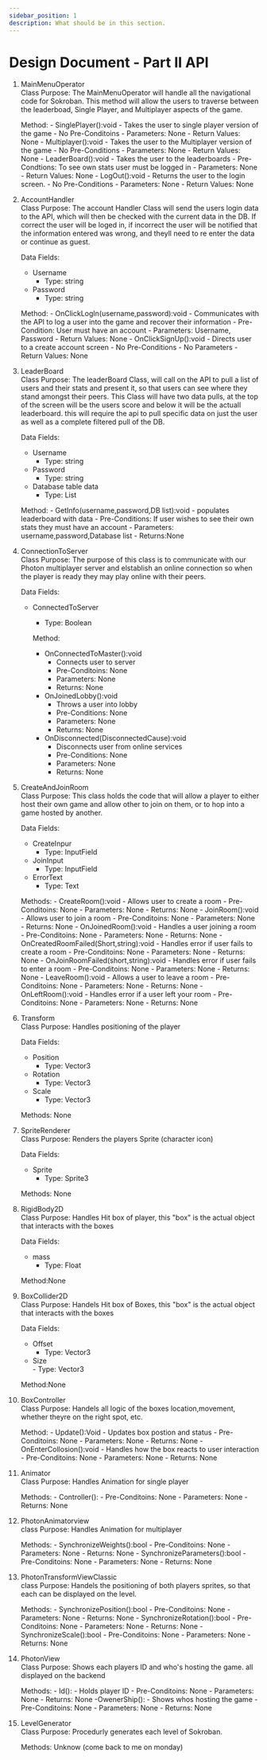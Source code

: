 ```yaml
---
sidebar_position: 1
description: What should be in this section.
---
```


Design Document - Part II API
=============================

1. MainMenuOperator </br> 
    Class Purpose: The MainMenuOperator will handle all the navigational code for Sokroban. This method will allow the users to traverse between the leaderboad, Single Player, and Multiplayer aspects of the game. 

    Method:
        - SinglePlayer():void
            - Takes the user to single player version of the game
            - No Pre-Conditoins
            - Parameters: None
            - Return Values: None
        - Multiplayer():void
            - Takes the user to the Multiplayer version of the game
            - No Pre-Conditions
            - Parameters: None
            - Return Values: None
        - LeaderBoard():void
            - Takes the user to the leaderboards
            - Pre-Condtions: To see own stats user must be logged in
            - Parameters: None
            - Return Values: None
        - LogOut():void
            - Returns the user to the login screen.
            - No Pre-Conditions
            - Parameters: None
            - Return Values: None
    
2. AccountHandler  </br> 
    Class Purpose: The account Handler Class will send the users login data to the API, which will then be checked with the current data in the DB. If correct the user will be loged in, if incorrect the user will be notified that the information entered was wrong, and theyll need to re enter the data or continue as guest.
    
    Data Fields: 
    - Username
        - Type: string
    - Password
        - Type: string


    Method:
        - OnClickLogIn(username,password):void
            - Communicates with the API to log a user into the game and recover their information
            - Pre-Condition: User must have an account
            - Parameters: Username, Password
            - Return Values: None
        - OnClickSignUp():void
            - Directs user to a create account screen 
            - No Pre-Conditions
            - No Parameters
            - Return Values: None

3. LeaderBoard  </br> 
    Class Purpose: The leaderBoard Class, will call on the API to pull a list of users and their stats and present it, so that users can see where they stand amongst their peers. This Class will have two data pulls, at the top of the screen will be the users score and below it will be the actuall leaderboard. this will require the api to pull specific data on just the user as well as a complete filtered pull of the DB.

    Data Fields: 
    - Username
        - Type: string
    - Password
        - Type: string
    - Database table data
        - Type: List

    Method:
        - GetInfo(username,password,DB list):void
            - populates leaderboard with data
            - Pre-Conditions: If user wishes to see their own stats they must have an account
            - Parameters: username,password,Database list
            - Returns:None

4. ConnectionToServer  </br> 
    Class Purpose:  The purpose of this class is to communicate with our Photon multiplayer server and elstablish an online connection so when the player is ready they may play online with their peers.

    Data Fields: 
    - ConnectedToServer 
        - Type: Boolean
   

        Method:
         - OnConnectedToMaster():void
            - Connects user to server
            - Pre-Conditoins: None 
            - Parameters: None
            - Returns: None
        - OnJoinedLobby():void
            - Throws a user into lobby
            - Pre-Conditions: None
            - Parameters: None
            - Returns: None
        - OnDisconnected(DisconnectedCause):void
            - Disconnects user from online services 
            - Pre-Conditions: None
            - Parameters: None
            - Returns: None

5. CreateAndJoinRoom  </br> 
    Class Purpose: This class holds the code that will allow a player to either host their own game and allow other to join on them, or to hop into a game hosted by another.

    Data Fields: 
    - CreateInpur
        - Type: InputField
    - JoinInput
        - Type: InputField
    - ErrorText
        - Type: Text


    Methods:
        - CreateRoom():void
            - Allows user to create a room 
            - Pre-Conditoins: None 
            - Parameters: None
            - Returns: None
        - JoinRoom():void
            - Allows user to join a room
            - Pre-Conditoins: None 
            - Parameters: None
            - Returns: None
        - OnJoinedRoom():void
            - Handles a user joining a room
            - Pre-Conditoins: None 
            - Parameters: None
            - Returns: None
        - OnCreatedRoomFailed(Short,string):void
            - Handles error if user fails to create a room
            - Pre-Conditoins: None 
            - Parameters: None
            - Returns: None
        - OnJoinRoomFailed(short,string):void
            - Handles error if user fails to enter a room
            - Pre-Conditoins: None 
            - Parameters: None
            - Returns: None
        - LeaveRoom():void
            - Allows a user to leave a room
            - Pre-Conditoins: None 
            - Parameters: None
            - Returns: None
        - OnLeftRoom():void
            - Handles error if a user left your room
            - Pre-Conditoins: None 
            - Parameters: None
            - Returns: None

6. Transform  </br> 
    Class Purpose: Handles positioning of the player 

    Data Fields: 
    - Position
        - Type: Vector3
    - Rotation
        - Type: Vector3
    - Scale
        - Type: Vector3

    Methods: None

7. SpriteRenderer  </br> 
    Class Purpose: Renders the players Sprite (character icon)

    Data Fields: 
     - Sprite   
          - Type: Sprite3

    Methods: None

8. RigidBody2D  </br> 
    Class Purpose: Handles Hit box of player, this "box" is the actual object that interacts with the boxes
    
    Data Fields: 
     - mass  
          - Type: Float

    Method:None

9. BoxCollider2D  </br> 
    Class Purpose: Handels Hit box of Boxes, this "box" is the actual object that interacts with the boxes

    Data Fields: 
     - Offset   
          - Type: Vector3
    - Size   
          - Type: Vector3
  
    Method:None

10. BoxController  </br> 
    Class Purpose: Handels all logic of the boxes location,movement, whether theyre on the right spot, etc.

    Method:
        - Update():Void
            - Updates box postion and status
            - Pre-Conditoins: None 
            - Parameters: None
            - Returns: None
        - OnEnterCollosion():void
            - Handles how the box reacts to user interaction 
            - Pre-Conditoins: None 
            - Parameters: None
            - Returns: None
          

11. Animator  </br> 
    Class Purpose: Handles Animation for single player
    
    Methods:
        - Controller():
            - Pre-Conditoins: None 
            - Parameters: None
            - Returns: None

12. PhotonAnimatorview  </br> 
    class Purpose: Handles Animation for multiplayer
    
    Methods: 
        - SynchronizeWeights():bool
            - Pre-Conditoins: None 
            - Parameters: None
            - Returns: None
        - SynchronizeParameters():bool
            - Pre-Conditoins: None 
            - Parameters: None
            - Returns: None

13. PhotonTransformViewClassic  </br> 
    class Purpose: Handels the positioning of both players sprites, so that each can be displayed on the level.

        
    Methods:
        - SynchronizePosition():bool
            - Pre-Conditoins: None 
            - Parameters: None
            - Returns: None
        - SynchronizeRotation():bool
            - Pre-Conditoins: None 
            - Parameters: None
            - Returns: None
        - SynchronizeScale():bool
            - Pre-Conditoins: None 
            - Parameters: None
            - Returns: None

14. PhotonView  </br> 
    Class Purpose: Shows each players ID and who's hosting the game. all displayed on the backend

    Methods:
        - Id():
            - Holds player ID
            - Pre-Conditoins: None 
            - Parameters: None
            - Returns: None
        -OwenerShip():
            - Shows whos hosting the game
            - Pre-Conditoins: None 
            - Parameters: None
            - Returns: None

15. LevelGenerator  </br> 
    Class Purpose: Procedurly generates each level of Sokroban.

    Methods: Unknow (come back to me on monday)








 

